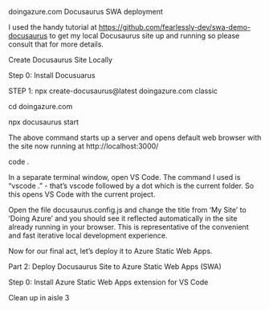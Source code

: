 doingazure.com Docusaurus SWA deployment

I used the handy tutorial at https://github.com/fearlessly-dev/swa-demo-docusaurus to get my local Docusaurus site up and running so please consult that for more details.

Create Docusaurus Site Locally

Step 0: Install Docusuarus


STEP 1: npx create-docusaurus@latest doingazure.com classic







cd doingazure.com



npx docusaurus start



The above command starts up a server and opens default web browser with the site now running at http://localhost:3000/



code .

In a separate terminal window, open VS Code. The command I used is “vscode .” - that’s vscode followed by a dot which is the current folder. So this opens VS Code with the current project.




 
Open the file docusaurus.config.js and change the title from ‘My Site’ to ‘Doing Azure’ and you should see it reflected automatically in the site already running in your browser. This is representative of the convenient and fast iterative local development experience.



Now for our final act, let’s deploy it to Azure Static Web Apps.

Part 2: Deploy Docusaurus Site to Azure Static Web Apps (SWA)

Step 0: Install Azure Static Web Apps extension for VS Code

Clean up in aisle 3

